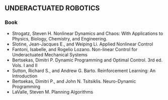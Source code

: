 ## UNDERACTUATED ROBOTICS

### Book
  * Strogatz, Steven H. Nonlinear Dynamics and Chaos: With Applications to Physics, Biology, Chemistry, and Engineering.
  * Slotine, Jean-Jacques E., and Weiping Li. Applied Nonlinear Control
  * Fantoni, Isabelle, and Rogelio Lozano. Non-linear Control for Underactuated Mechanical Systems
  * Bertsekas, Dimitri P. Dynamic Programming and Optimal Control. 3rd ed. Vols. I and II
  * Sutton, Richard S., and Andrew G. Barto. Reinforcement Learning: An Introduction
  * Bertsekas, Dimitri P., and John N. Tsitsiklis. Neuro-Dynamic Programming
  * LaValle, Steven M. Planning Algorithms
